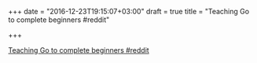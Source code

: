 +++
date = "2016-12-23T19:15:07+03:00"
draft = true
title = "Teaching Go to complete beginners  #reddit"

+++

<p><a href="https://t.co/woxCwSc4tw">Teaching Go to complete beginners  #reddit</a></p>
